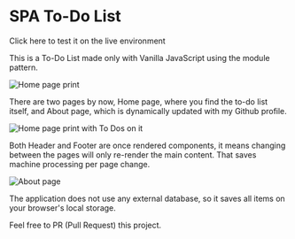 # SPA To-Do List

Click here to test it on the live environment

This is a To-Do List made only with Vanilla JavaScript using the module pattern. 

![Home page print](https://i.imgur.com/BZ0vxu2.png)

There are two pages by now, Home page, where you find the to-do list itself, and About page, which is dynamically
 updated with my Github profile.

![Home page print with To Dos on it](https://i.imgur.com/ATD2I7L.png)

Both Header and Footer are once rendered components, it means changing between the pages will only re-render the main content. That saves machine processing per page change.

![About page](https://i.imgur.com/x4XkPcJ.png)

The application does not use any external database, so it saves all items on your browser's local storage.

Feel free to PR (Pull Request) this project.
